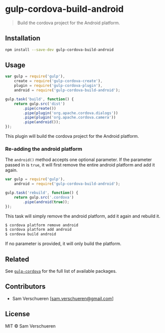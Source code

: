 # gulp-cordova-build-android

> Build the cordova project for the Android platform.

## Installation

```bash
npm install --save-dev gulp-cordova-build-android
```

## Usage

```JavaScript
var gulp = require('gulp'),
    create = require('gulp-cordova-create'),
    plugin = require('gulp-cordova-plugin'),
    android = require('gulp-cordova-build-android');

gulp.task('build', function() {
    return gulp.src('dist')
        .pipe(create())
        .pipe(plugin('org.apache.cordova.dialogs'))
        .pipe(plugin('org.apache.cordova.camera'))
        .pipe(android());
});
```

This plugin will build the cordova project for the Android platform.

### Re-adding the android platform

The ```android()``` method accepts one optional parameter. If the parameter passed in is ```true```, it will first
remove the entire android platform and add it again.

```JavaScript
var gulp = require('gulp'),
    android = require('gulp-cordova-build-android');

gulp.task('rebuild', function() {
    return gulp.src('.cordova')
        .pipe(android(true));
});
```

This task will simply remove the android platform, add it again and rebuild it.

```bash
$ cordova platform remove android
$ cordova platform add android
$ cordova build android
```

If no parameter is provided, it will only build the platform.

## Related

See [`gulp-cordova`](https://github.com/SamVerschueren/gulp-cordova) for the full list of available packages.

## Contributors

- Sam Verschueren [<sam.verschueren@gmail.com>]

## License

MIT © Sam Verschueren
